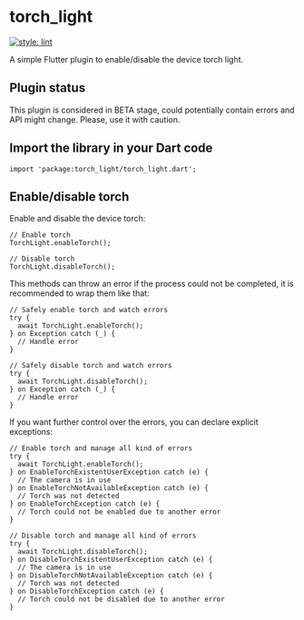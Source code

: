 # torch_light

[![style: lint](https://img.shields.io/badge/style-lint-4BC0F5.svg)](https://pub.dev/packages/lint)

A simple Flutter plugin to enable/disable the device torch light.

## Plugin status

This plugin is considered in BETA stage, could potentially contain errors and API might change. Please, use it with caution.

## Import the library in your Dart code

```
import 'package:torch_light/torch_light.dart';
```

## Enable/disable torch

Enable and disable the device torch:

```
// Enable torch
TorchLight.enableTorch();

// Disable torch
TorchLight.disableTorch();
```

This methods can throw an error if the process could not be completed, it is recommended to wrap them like that:

```
// Safely enable torch and watch errors
try {
  await TorchLight.enableTorch();
} on Exception catch (_) {
  // Handle error
}

// Safely disable torch and watch errors
try {
  await TorchLight.disableTorch();
} on Exception catch (_) {
  // Handle error
}
```

If you want further control over the errors, you can declare explicit exceptions:

```
// Enable torch and manage all kind of errors
try {
  await TorchLight.enableTorch();
} on EnableTorchExistentUserException catch (e) {
  // The camera is in use
} on EnableTorchNotAvailableException catch (e) {
  // Torch was not detected
} on EnableTorchException catch (e) {
  // Torch could not be enabled due to another error
}

// Disable torch and manage all kind of errors
try {
  await TorchLight.disableTorch();
} on DisableTorchExistentUserException catch (e) {
  // The camera is in use
} on DisableTorchNotAvailableException catch (e) {
  // Torch was not detected
} on DisableTorchException catch (e) {
  // Torch could not be disabled due to another error
}
```

